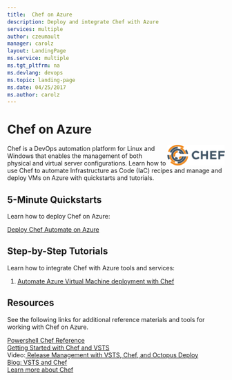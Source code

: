```yaml
---
title:  Chef on Azure
description: Deploy and integrate Chef with Azure 
services: multiple
author: czeumault
manager: carolz
layout: LandingPage
ms.service: multiple
ms.tgt_pltfrm: na
ms.devlang: devops
ms.topic: landing-page
ms.date: 04/25/2017
ms.author: carolz
---
```

<div class="content">
   <h1>Chef on Azure</h1>
    <div class="introHolder" style="justify-content: space-between;">
        <div class="intro" style="min-width: 200px">
        <img src="media/chef.png" alt="Chef Logo" align="right">
			Chef is a DevOps automation platform for Linux and Windows that enables the management of both physical and virtual server configurations. Learn how to use Chef to automate Infrastructure as Code (IaC) recipes and manage and deploy VMs on Azure with quickstarts and tutorials.          
        </div>
    	</div>
<h2>5-Minute Quickstarts</h2>
<p>Learn how to deploy Chef on Azure:</p> 
  <a href="https://azuremarketplace.microsoft.com/en-us/marketplace/apps/chef-software.chef-automate?tab=Overview">Deploy Chef Automate on Azure</a><br/>
<h2>Step-by-Step Tutorials</h2>
<p>Learn how to integrate Chef with Azure tools and services:</p> 
<ol>
<li><a href="/azure/virtual-machines/windows/chef-automation">Automate Azure Virtual Machine deployment with Chef</a></li>
</ol>
<h2>Resources</h2>
<p>See the following links for additional reference materials and tools for working with Chef on Azure.</p>
<a href="https://docs.microsoft.com/en-us/powershell/module/azure/get-azurevmchefextension?view=azuresmps-4.0.0">Powershell Chef Reference</a><br/>
<a href="https://github.com/chef-partners/vsts-chef/wiki/Getting-Started">Getting Started with Chef and VSTS</a><br/>
Video:<a href="https://channel9.msdn.com/Events/TechDaysOnline/UK-TechDays-Online-2016/Release-Management-with-VSTS--integration-with-Azure--Chef-Deployment"> Release Management with VSTS, Chef, and Octopus Deploy</a><br/>
<a href="https://blog.chef.io/2017/05/10/integrate-chef-into-your-build-and-release-pipelines-with-microsoft-visual-studio-team-services/">Blog:  VSTS and Chef</a><br/>
<a href="https://www.chef.io">Learn more about Chef</a>
</div>

